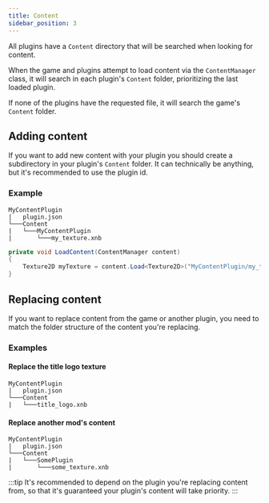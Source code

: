 ```yaml
---
title: Content
sidebar_position: 3
---
```


All plugins have a ```Content``` directory that will be searched when looking for content.

When the game and plugins attempt to load content via the ```ContentManager``` class, it will search in each plugin's ```Content``` folder, prioritizing the last loaded plugin.

If none of the plugins have the requested file, it will search the game's ```Content``` folder.

## Adding content
If you want to add new content with your plugin you should create a subdirectory in your plugin's ```Content``` folder. It can technically be anything, but it's recommended to use the plugin id.

### Example
```text title="Folder structure"
MyContentPlugin
|   plugin.json
└───Content
|   └───MyContentPlugin
|       └───my_texture.xnb
```

```csharp title="MyContentPlugin.cs"
private void LoadContent(ContentManager content)
{
    Texture2D myTexture = content.Load<Texture2D>("MyContentPlugin/my_texture");
}
```

## Replacing content
If you want to replace content from the game or another plugin, you need to match the folder structure of the content you're replacing.

### Examples
#### Replace the title logo texture
```
MyContentPlugin
|   plugin.json
└───Content
|   └───title_logo.xnb
```

#### Replace another mod's content
```
MyContentPlugin
|   plugin.json
└───Content
|   └───SomePlugin
|       └───some_texture.xnb
```

:::tip
It's recommended to depend on the plugin you're replacing content from, so that it's guaranteed your plugin's content will take priority.
:::
